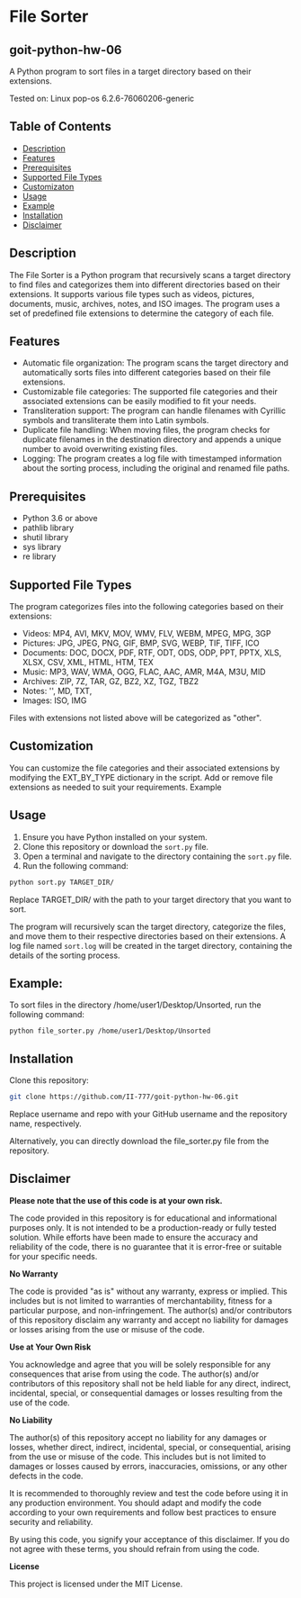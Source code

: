 # File Sorter
## goit-python-hw-06

A Python program to sort files in a target directory based on their extensions.

Tested on: Linux pop-os 6.2.6-76060206-generic

## Table of Contents

- [Description](#description)
- [Features](#features)
- [Prerequisites](#prerequisites)
- [Supported File Types](#supported-file-types)
- [Customizaton](#customization)
- [Usage](#usage)
- [Example](#example)
- [Installation](#installation)
- [Disclaimer](#disclaimer)

## Description

The File Sorter is a Python program that recursively scans a target directory to find files and categorizes them into different directories based on their extensions. It supports various file types such as videos, pictures, documents, music, archives, notes, and ISO images. The program uses a set of predefined file extensions to determine the category of each file.

## Features

- Automatic file organization: The program scans the target directory and automatically sorts files into different categories based on their file extensions.
- Customizable file categories: The supported file categories and their associated extensions can be easily modified to fit your needs.
- Transliteration support: The program can handle filenames with Cyrillic symbols and transliterate them into Latin symbols.
- Duplicate file handling: When moving files, the program checks for duplicate filenames in the destination directory and appends a unique number to avoid overwriting existing files.
- Logging: The program creates a log file with timestamped information about the sorting process, including the original and renamed file paths.

## Prerequisites

- Python 3.6 or above
- pathlib library
- shutil library
- sys library
- re library

## Supported File Types

The program categorizes files into the following categories based on their extensions:

- Videos: MP4, AVI, MKV, MOV, WMV, FLV, WEBM, MPEG, MPG, 3GP
- Pictures: JPG, JPEG, PNG, GIF, BMP, SVG, WEBP, TIF, TIFF, ICO
- Documents: DOC, DOCX, PDF, RTF, ODT, ODS, ODP, PPT, PPTX, XLS, XLSX, CSV, XML, HTML, HTM, TEX
- Music: MP3, WAV, WMA, OGG, FLAC, AAC, AMR, M4A, M3U, MID
- Archives: ZIP, 7Z, TAR, GZ, BZ2, XZ, TGZ, TBZ2
- Notes: '', MD, TXT,
- Images: ISO, IMG

Files with extensions not listed above will be categorized as "other".

## Customization

You can customize the file categories and their associated extensions by modifying the EXT_BY_TYPE dictionary in the script. Add or remove file extensions as needed to suit your requirements.
Example

## Usage

1. Ensure you have Python installed on your system.
2. Clone this repository or download the `sort.py` file.
3. Open a terminal and navigate to the directory containing the `sort.py` file.
4. Run the following command:

```bash
python sort.py TARGET_DIR/
```

Replace TARGET_DIR/ with the path to your target directory that you want to sort.


The program will recursively scan the target directory, categorize the files, and move them to their respective directories based on their extensions. A log file named `sort.log` will be created in the target directory, containing the details of the sorting process.

## Example:

To sort files in the directory /home/user1/Desktop/Unsorted, run the following command:

```shell
python file_sorter.py /home/user1/Desktop/Unsorted
```

## Installation

Clone this repository:

```bash
git clone https://github.com/II-777/goit-python-hw-06.git
```

Replace username and repo with your GitHub username and the repository name, respectively.

Alternatively, you can directly download the file_sorter.py file from the repository.


## Disclaimer

**Please note that the use of this code is at your own risk.**

The code provided in this repository is for educational and informational purposes only. It is not intended to be a production-ready or fully tested solution. While efforts have been made to ensure the accuracy and reliability of the code, there is no guarantee that it is error-free or suitable for your specific needs.

**No Warranty**

The code is provided "as is" without any warranty, express or implied. This includes but is not limited to warranties of merchantability, fitness for a particular purpose, and non-infringement. The author(s) and/or contributors of this repository disclaim any warranty and accept no liability for damages or losses arising from the use or misuse of the code.

**Use at Your Own Risk**

You acknowledge and agree that you will be solely responsible for any consequences that arise from using the code. The author(s) and/or contributors of this repository shall not be held liable for any direct, indirect, incidental, special, or consequential damages or losses resulting from the use of the code.

**No Liability**

The author(s) of this repository accept no liability for any damages or losses, whether direct, indirect, incidental, special, or consequential, arising from the use or misuse of the code. This includes but is not limited to damages or losses caused by errors, inaccuracies, omissions, or any other defects in the code.

It is recommended to thoroughly review and test the code before using it in any production environment. You should adapt and modify the code according to your own requirements and follow best practices to ensure security and reliability.

By using this code, you signify your acceptance of this disclaimer. If you do not agree with these terms, you should refrain from using the code.

**License**

This project is licensed under the MIT License.
